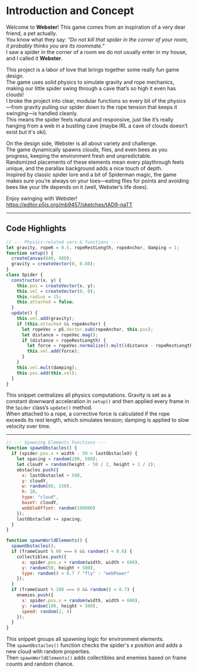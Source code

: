 
# Introduction and Concept

Welcome to **Webster**! This game comes from an inspiration of a very dear friend, a pet actually.  
You know what they say: _"Do not kill that spider in the corner of your room, it probably thinks you are its roommate."_  
I saw a spider in the corner of a room we do not usually enter in my house, and I called it **Webster**.

This project is a labor of love that brings together some really fun game design.  
The game uses solid physics to simulate gravity and rope mechanics, making our little spider swing through a cave that’s so high it even has clouds!  
I broke the project into clear, modular functions so every bit of the physics—from gravity pulling our spider down to the rope tension that keeps it swinging—is handled cleanly.  
This means the spider feels natural and responsive, just like it’s really hanging from a web in a bustling cave (maybe IRL a cave of clouds doesn’t exist but it's oki).

On the design side, Webster is all about variety and challenge.  
The game dynamically spawns clouds, flies, and even bees as you progress, keeping the environment fresh and unpredictable.  
Randomized placements of these elements mean every playthrough feels unique, and the parallax background adds a nice touch of depth.  
Inspired by classic spider lore and a bit of Spiderman magic, the game makes sure you’re always on your toes—eating flies for points and avoiding bees like your life depends on it (well, Webster’s life does).

Enjoy swinging with Webster!
https://editor.p5js.org/mb9457/sketches/tAD9-naTT



---

## Code Highlights

```js
// --- Physics-related vars & functions ---
let gravity, ropeK = 0.5, ropeRestLength, ropeAnchor, damping = 1;
function setup() {
  createCanvas(640, 480);
  gravity = createVector(0, 0.08);
}
class Spider {
  constructor(x, y) {
    this.pos = createVector(x, y);
    this.vel = createVector(0, 0);
    this.radius = 15;
    this.attached = false;
  }
  update() {
    this.vel.add(gravity);
    if (this.attached && ropeAnchor) {
      let ropeVec = p5.Vector.sub(ropeAnchor, this.pos);
      let distance = ropeVec.mag();
      if (distance > ropeRestLength) {
        let force = ropeVec.normalize().mult((distance - ropeRestLength) * ropeK);
        this.vel.add(force);
      }
    }
    this.vel.mult(damping);
    this.pos.add(this.vel);
  }
}
```

This snippet centralizes all physics computations. Gravity is set as a constant downward acceleration in `setup()` and then applied every frame in the `Spider` class’s `update()` method.  
When attached to a rope, a corrective force is calculated if the rope exceeds its rest length, which simulates tension; damping is applied to slow velocity over time.

---

```js
// --- Spawning Elements Functions ---
function spawnObstacles() {
  if (spider.pos.x + width - 50 > lastObstacleX) {
    let spacing = random(200, 500);
    let cloudY = random(height - 50 / 2, height + 1 / 2);
    obstacles.push({
      x: lastObstacleX + 500,
      y: cloudY,
      w: random(80, 150),
      h: 20,
      type: "cloud",
      baseY: cloudY,
      wobbleOffset: random(100000)
    });
    lastObstacleX += spacing;
  }
}

function spawnWorldElements() {
  spawnObstacles();
  if (frameCount % 60 === 0 && random() < 0.6) {
    collectibles.push({
      x: spider.pos.x + random(width, width + 600),
      y: random(50, height + 500),
      type: random() < 0.7 ? "fly" : "webPower"
    });
  }
  if (frameCount % 100 === 0 && random() < 0.7) {
    enemies.push({
      x: spider.pos.x + random(width, width + 600),
      y: random(100, height + 500),
      speed: random(2, 4)
    });
  }
}
```

This snippet groups all spawning logic for environment elements.  
The `spawnObstacles()` function checks the spider's x position and adds a new cloud with random properties.  
Then `spawnWorldElements()` adds collectibles and enemies based on frame counts and random chance.
